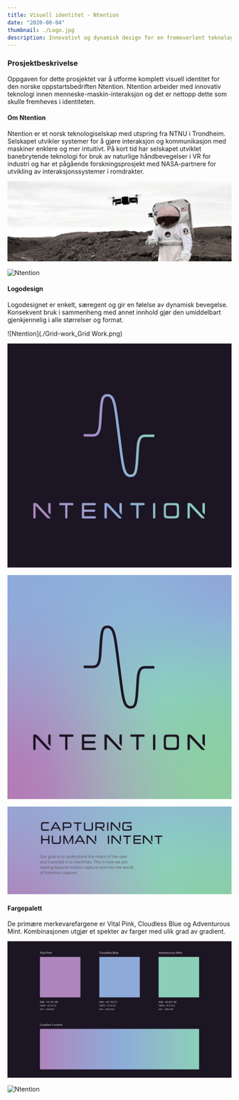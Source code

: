 ```yaml
---
title: Visuell identitet - Ntention
date: "2020-08-04"
thumbnail: ./Logo.jpg
description: Innovativt og dynamisk design for en fremoverlent teknologibedrift.
---
```


### Prosjektbeskrivelse

Oppgaven for dette prosjektet var å utforme komplett visuell identitet for den norske oppstartsbedriften Ntention. Ntention arbeider med innovativ teknologi innen menneske-maskin-interaksjon og det er nettopp dette som skulle fremheves i identiteten.

#### Om Ntention

Ntention er et norsk teknologiselskap med utspring fra NTNU i Trondheim. Selskapet utvikler systemer for å gjøre interaksjon og kommunikasjon med maskiner enklere og mer intuitivt. På kort tid har selskapet utviklet banebrytende teknologi for bruk av naturlige håndbevegelser i VR for industri og har et pågående forskningsprosjekt med NASA-partnere for utvikling av interaksjonssystemer i romdrakter.

<div class="kg-card kg-image-card kg-width-full">

![Ntention](./space.png)

</div>

<div class="kg-card kg-image-card kg-width-full">

<img src="./logo.gif" alt="Ntention" style="max-width:100%;" />

</div>

#### Logodesign

Logodesignet er enkelt, særegent og gir en følelse av dynamisk bevegelse. Konsekvent bruk i sammenheng med annet innhold gjør den umiddelbart gjenkjennelig i alle størrelser og format.

<div class="kg-card kg-image-card kg-width-wide">

![Ntention](./Grid-work_Grid Work.png)

</div>

![Ntention](./Logo-Color-DarkBG.png)

![Ntention](./Logo-Dark-ColorBG.png)

<div class="kg-card kg-image-card kg-width-wide">

![Ntention](./banner.png)

</div>

#### Fargepalett

De primære merkevarefargene er Vital Pink, Cloudless Blue og Adventurous Mint. Kombinasjonen utgjør et spekter av farger med ulik grad av gradient.

<div class="kg-card kg-image-card kg-width-wide">

![Ntention](./colors.png)

</div>

<div class="kg-card kg-image-card kg-width-full">

![Ntention](./Scene.png)

</div>
